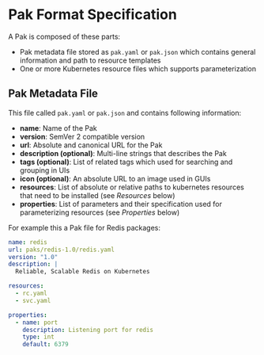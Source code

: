 # Pak Format Specification
A Pak is composed of these parts:
- Pak metadata file stored as `pak.yaml` or `pak.json` which contains general information and path to resource templates
- One or more Kubernetes resource files which supports parameterization

## Pak Metadata File
This file called `pak.yaml` or `pak.json` and contains following information:
- **name**: Name of the Pak
- **version**: SemVer 2 compatible version
- **url**: Absolute and canonical URL for the Pak
- **description (optional)**: Multi-line strings that describes the Pak
- **tags (optional)**: List of related tags which used for searching and grouping in UIs
- **icon (optional)**: An absolute URL to an image used in GUIs
- **resources**: List of absolute or relative paths to kubernetes resources that need to be installed (see _Resources_ below)
- **properties**: List of parameters and their specification used for parameterizing resources (see _Properties_ below)

For example this a Pak file for Redis packages:

```yaml
name: redis
url: paks/redis-1.0/redis.yaml
version: "1.0"
description: |
  Reliable, Scalable Redis on Kubernetes

resources:
  - rc.yaml
  - svc.yaml

properties:
  - name: port
    description: Listening port for redis
    type: int
    default: 6379
```
